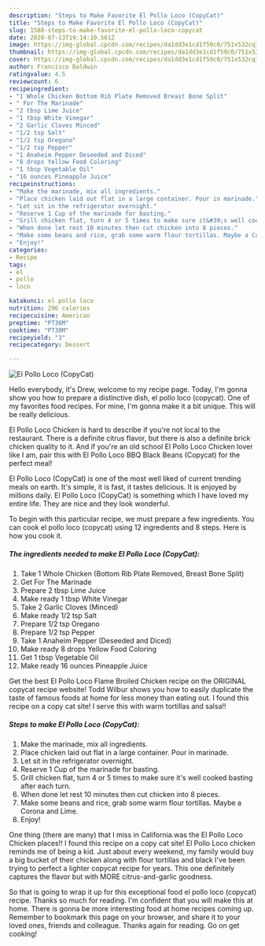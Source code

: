 ```yaml
---
description: "Steps to Make Favorite El Pollo Loco (CopyCat)"
title: "Steps to Make Favorite El Pollo Loco (CopyCat)"
slug: 1588-steps-to-make-favorite-el-pollo-loco-copycat
date: 2020-07-13T19:14:10.561Z
image: https://img-global.cpcdn.com/recipes/da1dd3e1cd1f59c0/751x532cq70/el-pollo-loco-copycat-recipe-main-photo.jpg
thumbnail: https://img-global.cpcdn.com/recipes/da1dd3e1cd1f59c0/751x532cq70/el-pollo-loco-copycat-recipe-main-photo.jpg
cover: https://img-global.cpcdn.com/recipes/da1dd3e1cd1f59c0/751x532cq70/el-pollo-loco-copycat-recipe-main-photo.jpg
author: Francisco Baldwin
ratingvalue: 4.5
reviewcount: 6
recipeingredient:
- "1 Whole Chicken Bottom Rib Plate Removed Breast Bone Split"
- " For The Marinade"
- "2 tbsp Lime Juice"
- "1 tbsp White Vinegar"
- "2 Garlic Cloves Minced"
- "1/2 tsp Salt"
- "1/2 tsp Oregano"
- "1/2 tsp Pepper"
- "1 Anaheim Pepper Deseeded and Diced"
- "8 drops Yellow Food Coloring"
- "1 tbsp Vegetable Oil"
- "16 ounces Pineapple Juice"
recipeinstructions:
- "Make the marinade, mix all ingredients."
- "Place chicken laid out flat in a large container. Pour in marinade."
- "Let sit in the refrigerator overnight."
- "Reserve 1 Cup of the marinade for basting."
- "Grill chicken flat, turn 4 or 5 times to make sure it&#39;s well cooked basting after each turn."
- "When done let rest 10 minutes then cut chicken into 8 pieces."
- "Make some beans and rice, grab some warm flour tortillas. Maybe a Corona and Lime."
- "Enjoy!"
categories:
- Recipe
tags:
- el
- pollo
- loco

katakunci: el pollo loco 
nutrition: 296 calories
recipecuisine: American
preptime: "PT36M"
cooktime: "PT30M"
recipeyield: "3"
recipecategory: Dessert

---
```



![El Pollo Loco (CopyCat)](https://img-global.cpcdn.com/recipes/da1dd3e1cd1f59c0/751x532cq70/el-pollo-loco-copycat-recipe-main-photo.jpg)

Hello everybody, it's Drew, welcome to my recipe page. Today, I'm gonna show you how to prepare a distinctive dish, el pollo loco (copycat). One of my favorites food recipes. For mine, I'm gonna make it a bit unique. This will be really delicious.

El Pollo Loco Chicken is hard to describe if you&#39;re not local to the restaurant. There is a definite citrus flavor, but there is also a definite brick chicken quality to it. And if you&#39;re an old school El Pollo Loco Chicken lover like I am, pair this with El Pollo Loco BBQ Black Beans (Copycat) for the perfect meal!

El Pollo Loco (CopyCat) is one of the most well liked of current trending meals on earth. It's simple, it is fast, it tastes delicious. It is enjoyed by millions daily. El Pollo Loco (CopyCat) is something which I have loved my entire life. They are nice and they look wonderful.


To begin with this particular recipe, we must prepare a few ingredients. You can cook el pollo loco (copycat) using 12 ingredients and 8 steps. Here is how you cook it.

<!--inarticleads1-->

##### The ingredients needed to make El Pollo Loco (CopyCat):

1. Take 1 Whole Chicken (Bottom Rib Plate Removed, Breast Bone Split)
1. Get  For The Marinade
1. Prepare 2 tbsp Lime Juice
1. Make ready 1 tbsp White Vinegar
1. Take 2 Garlic Cloves (Minced)
1. Make ready 1/2 tsp Salt
1. Prepare 1/2 tsp Oregano
1. Prepare 1/2 tsp Pepper
1. Take 1 Anaheim Pepper (Deseeded and Diced)
1. Make ready 8 drops Yellow Food Coloring
1. Get 1 tbsp Vegetable Oil
1. Make ready 16 ounces Pineapple Juice


Get the best El Pollo Loco Flame Broiled Chicken recipe on the ORIGINAL copycat recipe website! Todd Wilbur shows you how to easily duplicate the taste of famous foods at home for less money than eating out. I found this recipe on a copy cat site! I serve this with warm tortillas and salsa!! 

<!--inarticleads2-->

##### Steps to make El Pollo Loco (CopyCat):

1. Make the marinade, mix all ingredients.
1. Place chicken laid out flat in a large container. Pour in marinade.
1. Let sit in the refrigerator overnight.
1. Reserve 1 Cup of the marinade for basting.
1. Grill chicken flat, turn 4 or 5 times to make sure it&#39;s well cooked basting after each turn.
1. When done let rest 10 minutes then cut chicken into 8 pieces.
1. Make some beans and rice, grab some warm flour tortillas. Maybe a Corona and Lime.
1. Enjoy!


One thing (there are many) that I miss in California.was the El Pollo Loco Chicken places!! I found this recipe on a copy cat site! El Pollo Loco chicken reminds me of being a kid. Just about every weekend, my family would buy a big bucket of their chicken along with flour tortillas and black I&#39;ve been trying to perfect a lighter copycat recipe for years. This one definitely captures the flavor but with MORE citrus-and-garlic goodness. 

So that is going to wrap it up for this exceptional food el pollo loco (copycat) recipe. Thanks so much for reading. I'm confident that you will make this at home. There is gonna be more interesting food at home recipes coming up. Remember to bookmark this page on your browser, and share it to your loved ones, friends and colleague. Thanks again for reading. Go on get cooking!
